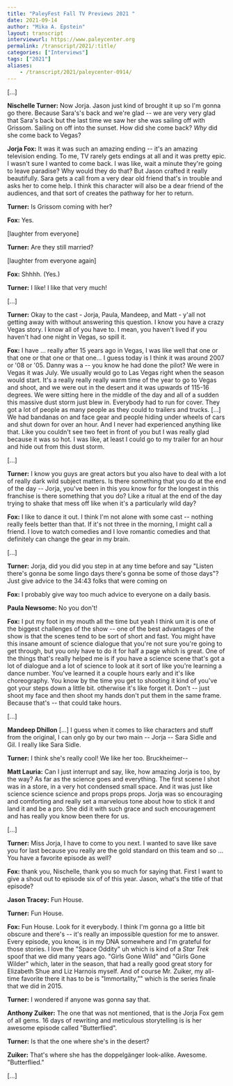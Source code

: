 ```yaml
---
title: "PaleyFest Fall TV Previews 2021 "
date: 2021-09-14
author: "Mika A. Epstein"
layout: transcript
interviewurl: https://www.paleycenter.org
permalink: /transcript/2021/:title/
categories: ["Interviews"]
tags: ["2021"]
aliases:
    - /transcript/2021/paleycenter-0914/
---
```


[...]

**Nischelle Turner:** Now Jorja. Jason just kind of brought it up so I'm gonna go there. Because Sara's's back and we're glad -- we are very very glad that Sara's back but the last time we saw her she was sailing off with Grissom. Sailing on off into the sunset. How did she come back? _Why_ did she come back to Vegas?

**Jorja Fox:** It was it was such an amazing ending  -- it's an amazing television ending. To me, TV rarely gets endings at all and it was pretty epic. I wasn't sure I wanted to come back. I was like, wait a minute they're going to leave paradise? Why would they do that? But Jason crafted it really beautifully. Sara gets a call from a very dear old friend that's in trouble and asks her to come help. I think this character will also be a dear friend of the audiences, and that sort of creates the pathway for her to return.

**Turner:**  Is Grissom coming with her?

**Fox:** Yes.

[laughter from everyone]

**Turner:** Are they still married?

[laughter from everyone again]

**Fox:** Shhhh. (Yes.)

**Turner:** I like! I like that very much!

[...]

**Turner:** Okay to the cast - Jorja, Paula, Mandeep, and Matt - y'all not getting away with without answering this question. I know you have a crazy Vegas story. I know all of you have to.
I mean, you haven't lived if you haven't had one night in Vegas, so spill it.

**Fox:** I have ... really after 15 years ago in Vegas, I was like well that one or that one or that one or that one... I guess today is I think it was around 2007 or '08 or '05. Danny was a -- you know he had done the pilot? We were in Vegas it was July. We usually would go to Las Vegas right when the season would start. It's a really really really warm time of the year to go to Vegas and shoot, and we were out in the desert and it was upwards of 115-16 degrees. We were sitting here in the middle of the day and all of a sudden this massive dust storm just blew in. Everybody had to run for cover. They got a lot of people as many people as they could to trailers and trucks. [...] We had bandanas on and face gear and people hiding under wheels of cars and shut down for over an hour. And I never had experienced anything like that. Like you couldn't see two feet in front of you but I was really glad because it was so hot. I was like, at least I could go to my trailer for an hour and hide out from this dust storm.

[...]

**Turner:** I know you guys are great actors but you also have to deal with a lot of really dark wild subject matters. Is there something that you do at the end of the day -- Jorja, you've been in this you know for for the longest in this franchise is there something that you do? Like a ritual at the end of the day trying to shake that mess off like when it's a particularly wild day?

**Fox:** I like to dance it out. I think I'm not alone with some cast -- nothing really feels better than that. If it's not three in the morning, I might call a friend. I love to watch comedies and I love romantic comedies and that definitely can change the gear in my brain.

[...]

**Turner:** Jorja, did you did you step in at any time before and say "Listen there's gonna be some lingo days there's gonna be some of those days"? Just give advice to the
34:43
folks that were coming on

**Fox:** I probably give way too much advice to everyone on a daily basis.

**Paula Newsome:** No you don't!

**Fox:** I put my foot in my mouth all the time but yeah I think um it is one of the biggest challenges of the show -- one of the best advantages of the show is that the scenes tend to be sort of short and fast. You might have this insane amount of science dialogue that you're not sure you're going to get through, but you only have to do it for half a page which is great. One of the things that's really helped me is if you have a science scene that's got a lot of dialogue and a lot of science to look at it sort of like you're learning a dance number. You've learned it a couple hours early and it's like choreography. You know by the time you get to shooting it kind of you've got your steps down a little bit. otherwise it's like forget it. Don't -- just shoot my face and then shoot my hands don't put them in the same frame. Because that's -- that could take hours.

[...]

**Mandeep Dhillon** [...] I guess when it comes to like characters and stuff from the original, I can only go by our two main -- Jorja -- Sara Sidle and Gil. I really like Sara Sidle.

**Turner:** I think she's really cool! We like her too. Bruckheimer--

**Matt Lauria:** Can I just interrupt and say, like, how amazing Jorja is too, by the way? As far as the science goes and everything. The first scene I shot was in a store, in a very hot condensed small space. And it was just like science science science and props props props. Jorja was so encouraging and comforting and really set a marvelous tone about how to stick it and land it and be a pro. She did it with such grace and such encouragement and has really you know been there for us.

[...]

**Turner:** Miss Jorja, I have to come to you next. I wanted to save like save you for last because you really are the gold standard on this team and so ... You have a favorite episode as well?

**Fox:** thank you, Nischelle, thank you so much for saying that. First I want to give a shout out to episode six of of this year. Jason, what's the title of that episode?

**Jason Tracey:** Fun House.

**Turner:** Fun House.

**Fox:** Fun House. Look for it everybody. I think I'm gonna go a little bit obscure and there's -- it's really an impossible question for me to answer. Every episode, you know, is in my DNA somewhere and I'm grateful for those stories. I love the "Space Oddity" uh which is kind of a _Star Trek_ spoof that we did many years ago. "Girls Gone Wild" and "Girls Gone Wilder" which, later in the season, that had a really good great story for Elizabeth Shue and Liz Harnois myself. And of course Mr. Zuiker, my all-time favorite there it has to be is "Immortality,"" which is the series finale that we did in 2015.

**Turner:** I wondered if anyone was gonna say that.

**Anthony Zuiker:** The one that was not mentioned, that is the Jorja Fox gem of all gems. 16 days of rewriting and meticulous storytelling is is her awesome episode called "Butterflied".

**Turner:** Is that the one where she's in the desert?

**Zuiker:**  That's where she has the doppelgänger look-alike. Awesome. "Butterflied."

[...]
